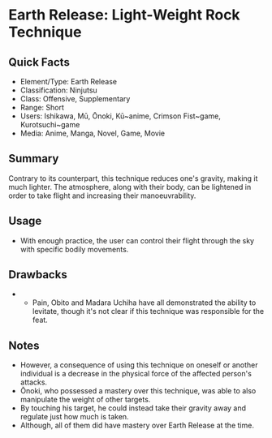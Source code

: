 # Earth Release: Light-Weight Rock Technique

## Quick Facts
- Element/Type: Earth Release
- Classification: Ninjutsu
- Class: Offensive, Supplementary
- Range: Short
- Users: Ishikawa, Mū, Ōnoki, Kū~anime, Crimson Fist~game, Kurotsuchi~game
- Media: Anime, Manga, Novel, Game, Movie

## Summary
Contrary to its counterpart, this technique reduces one's gravity, making it much lighter. The atmosphere, along with their body, can be lightened in order to take flight and increasing their manoeuvrability.

## Usage
- With enough practice, the user can control their flight through the sky with specific bodily movements.

## Drawbacks
- * Pain, Obito and Madara Uchiha have all demonstrated the ability to levitate, though it's not clear if this technique was responsible for the feat.

## Notes
- However, a consequence of using this technique on oneself or another individual is a decrease in the physical force of the affected person's attacks.
- Ōnoki, who possessed a mastery over this technique, was able to also manipulate the weight of other targets.
- By touching his target, he could instead take their gravity away and regulate just how much is taken.
- Although, all of them did have mastery over Earth Release at the time.
